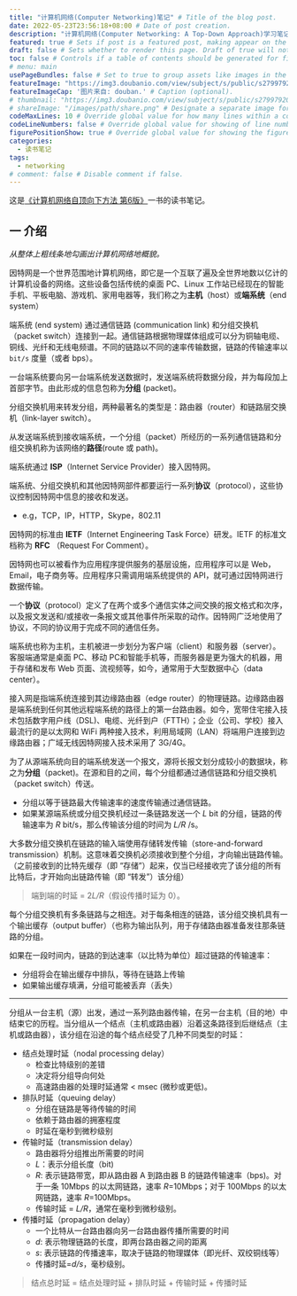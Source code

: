 ```yaml
---
title: "计算机网络(Computer Networking)笔记" # Title of the blog post.
date: 2022-05-23T23:56:18+08:00 # Date of post creation.
description: "计算机网络(Computer Networking: A Top-Down Approach)学习笔记." # Description used for search engine.
featured: true # Sets if post is a featured post, making appear on the home page side bar.
draft: false # Sets whether to render this page. Draft of true will not be rendered.
toc: false # Controls if a table of contents should be generated for first-level links automatically.
# menu: main
usePageBundles: false # Set to true to group assets like images in the same folder as this post.
featureImage: "https://img3.doubanio.com/view/subject/s/public/s27997920.jpg" # Sets featured image on blog post.
featureImageCap: '图片来自: douban.' # Caption (optional).
# thumbnail: "https://img3.doubanio.com/view/subject/s/public/s27997920.jpg" # Sets thumbnail image appearing inside card on homepage.
# shareImage: "/images/path/share.png" # Designate a separate image for social media sharing.
codeMaxLines: 10 # Override global value for how many lines within a code block before auto-collapsing.
codeLineNumbers: false # Override global value for showing of line numbers within code block.
figurePositionShow: true # Override global value for showing the figure label.
categories:
  - 读书笔记
tags:
  - networking
# comment: false # Disable comment if false.
---
```


这是[《计算机网络自顶向下方法 第6版》](https://book.douban.com/subject/26176870/)一书的读书笔记。

## 一 介绍

*从整体上粗线条地勾画出计算机网络地概貌。*

<p/>

因特网是一个世界范围地计算机网络，即它是一个互联了遍及全世界地数以亿计的计算机设备的网络。这些设备包括传统的桌面 PC、Linux 工作站已经现在的智能手机、平板电脑、游戏机、家用电器等，我们称之为**主机**（host）或**端系统**（end system）


端系统 (end system) 通过通信链路 (communication link) 和分组交换机（packet switch）连接到一起。通信链路根据物理媒体组成可以分为铜轴电缆、铜线、光纤和无线电频谱。不同的链路以不同的速率传输数据，链路的传输速率以 `bit/s` 度量（或者 bps）。

一台端系统要向另一台端系统发送数据时，发送端系统将数据分段，并为每段加上首部字节。由此形成的信息包称为**分组** (packet)。

分组交换机用来转发分组，两种最著名的类型是：路由器（router）和链路层交换机（link-layer switch）。

从发送端系统到接收端系统，一个分组（packet）所经历的一系列通信链路和分组交换机称为该网络的**路径**(route 或 path)。

端系统通过 **ISP**（Internet Service Provider）接入因特网。

端系统、分组交换机和其他因特网部件都要运行一系列**协议**（protocol），这些协议控制因特网中信息的接收和发送。

- e.g，TCP，IP，HTTP，Skype，802.11

因特网的标准由 **IETF**（Internet Engineering Task Force）研发。IETF 的标准文档称为 **RFC** （Request For Comment）。

因特网也可以被看作为应用程序提供服务的基层设施，应用程序可以是 Web，Email，电子商务等。应用程序只需调用端系统提供的 API，就可通过因特网进行数据传输。

一个**协议**（protocol）定义了在两个或多个通信实体之间交换的报文格式和次序，以及报文发送和/或接收一条报文或其他事件所采取的动作。因特网广泛地使用了协议，不同的协议用于完成不同的通信任务。

端系统也称为主机，主机被进一步划分为客户端（client）和服务器（server）。客服端通常是桌面 PC、移动 PC和智能手机等，而服务器是更为强大的机器，用于存储和发布 Web 页面、流视频等，如今，通常用于大型数据中心（data center）。

接入网是指端系统连接到其边缘路由器（edge router）的物理链路。边缘路由器是端系统到任何其他远程端系统的路径上的第一台路由器。如今，宽带住宅接入技术包括数字用户线（DSL)、电缆、光纤到户（FTTH）；企业（公司、学校）接入最流行的是以太网和 WiFi 两种接入技术，利用局域网（LAN）将端用户连接到边缘路由器；广域无线因特网接入技术采用了 3G/4G。

为了从源端系统向目的端系统发送一个报文，源将长报文划分成较小的数据块，称之为**分组**（packet)。在源和目的之间，每个分组都通过通信链路和分组交换机（packet switch）传送。

- 分组以等于链路最大传输速率的速度传输通过通信链路。
- 如果某源端系统或分组交换机经过一条链路发送一个 *L* bit 的分组，链路的传输速率为 *R* bit/s，那么传输该分组的时间为 *L/R* /s。


大多数分组交换机在链路的输入端使用存储转发传输（store-and-forward transmission）机制。这意味着交换机必须接收到整个分组，才向输出链路传输。（之前接收到的比特先缓存（即 “存储”）起来，仅当已经接收完了该分组的所有比特后，才开始向出链路传输（即 “转发”）该分组）

> 端到端的时延 = 2*L/R*（假设传播时延为 0）。


每个分组交换机有多条链路与之相连。对于每条相连的链路，该分组交换机具有一个输出缓存（output buffer）（也称为输出队列，用于存储路由器准备发往那条链路的分组。

如果在一段时间内，链路的到达速率（以比特为单位）超过链路的传输速率：

- 分组将会在输出缓存中排队，等待在链路上传输
- 如果输出缓存填满，分组可能被丢弃（丢失）

***

分组从一台主机（源）出发，通过一系列路由器传输，在另一台主机（目的地）中结束它的历程。当分组从一个结点（主机或路由器）沿着这条路径到后继结点（主机或路由器），该分组在沿途的每个结点经受了几种不同类型的时延：

- 结点处理时延（nodal processing delay）
	- 检查比特级别的差错
	- 决定将分组导向何处
	- 高速路由器的处理时延通常 < msec (微秒或更低)。
- 排队时延（queuing delay）
	- 分组在链路是等待传输的时间
	- 依赖于路由器的拥塞程度
	- 时延在毫秒到微秒级别
- 传输时延（transmission delay）
	- 路由器将分组推出所需要的时间
	- *L*：表示分组长度（bit)
	- *R*: 表示链路带宽，即从路由器 A 到路由器 B 的链路传输速率（bps)。对于一条 10Mbps 的以太网链路，速率 *R*=10Mbps；对于 100Mbps 的以太网链路，速率 *R*=100Mbps。
	- 传输时延 = *L/R*，通常在毫秒到微秒级别。
- 传播时延（propagation delay）
	- 一个比特从一台路由器向另一台路由器传播所需要的时间
	- *d*: 表示物理链路的长度，即两台路由器之间的距离
	- *s*: 表示链路的传播速率，取决于链路的物理媒体（即光纤、双绞铜线等）
	- 传播时延=*d/s*，毫秒级别。

> 结点总时延 = 结点处理时延 + 排队时延 + 传输时延 + 传播时延
